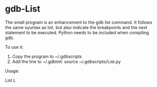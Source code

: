 # gdb-List

The small program is an enhancement to the gdb list command. It follows the same syuntax as lsit, but also indicate the breakpoints and the next statement to be executed.
Python needs to be included when compiling gdb.

To use it:

1) Copy the program to ~/.gdbscripts
2) Add the line to ~/.gdbinit:
   source ~/.gdbscripts/List.py

Usage:

List
L

